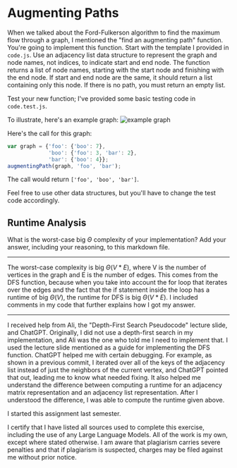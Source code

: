# Augmenting Paths

When we talked about the Ford-Fulkerson algorithm to find the maximum flow
through a graph, I mentioned the "find an augmenting path" function. You're
going to implement this function. Start with the template I provided in
`code.js`. Use an adjacency list data structure to represent the graph and node
names, not indices, to indicate start and end node. The function returns a list
of node names, starting with the start node and finishing with the end node. If
start and end node are the same, it should return a list containing only this
node. If there is no path, you must return an empty list.

Test your new function; I've provided some basic testing code in `code.test.js`.

To illustrate, here's an example graph:
![example graph](graph.png)

Here's the call for this graph:

```javascript
var graph = {'foo': {'boo': 7},
             'boo': {'foo': 3, 'bar': 2},
             'bar': {'boo': 4}};
augmentingPath(graph, 'foo', 'bar');
```

The call would return `['foo', 'boo', 'bar']`.

Feel free to use other data structures, but you'll have to change the test code
accordingly.

## Runtime Analysis

What is the worst-case big $\Theta$ complexity of your implementation? Add your
answer, including your reasoning, to this markdown file.

-----

The worst-case complexity is big $\Theta(V * E)$, where V is the number of vertices in the graph and E is the number of edges.  This comes from the DFS function, because when you take into account the for loop that iterates over the edges and the fact that the if statement inside the loop has a runtime of big $\Theta(V)$, the runtime for DFS is big $\Theta(V * E)$.  I included comments in my code that further explains how I got my answer.

-----

I received help from Ali, the "Depth-First Search Pseudocode" lecture slide, and ChatGPT.  Originally, I did not use a depth-first search in my implementation, and Ali was the one who told me I need to implement that.  I used the lecture slide mentioned as a guide for implementing the DFS function.  ChatGPT helped me with certain debugging.  For example, as shown in a previous commit, I iterated over all of the keys of the adjacency list instead of just the neighbors of the current vertex, and ChatGPT pointed that out, leading me to know what needed fixing.  It also helped me understand the difference between computing a runtime for an adjacency matrix representation and an adjacency list representation.  After I understood the difference, I was able to compute the runtime given above.

I started this assignment last semester.

I certify that I have listed all sources used to complete this exercise, including the use of any Large Language Models.  All of the work is my own, except where stated otherwise.  I am aware that plagiarism carries severe penalties and that if plagiarism is suspected, charges may be filed against me without prior notice.
